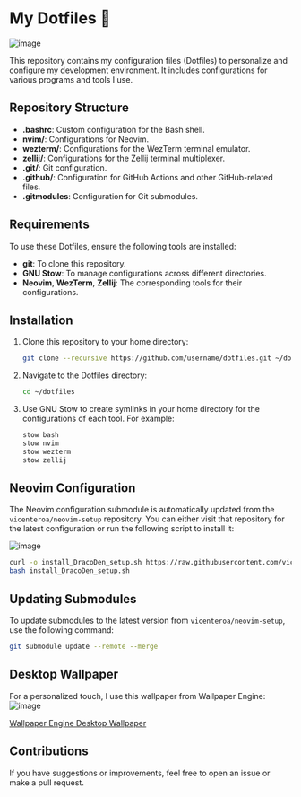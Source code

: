 # My Dotfiles 📂
![image](https://github.com/user-attachments/assets/6ec3c206-6c91-4508-97af-c4db67ad9ce2)

This repository contains my configuration files (Dotfiles) to personalize and configure my development environment. It includes configurations for various programs and tools I use.

## Repository Structure

- **.bashrc**: Custom configuration for the Bash shell.
- **nvim/**: Configurations for Neovim.
- **wezterm/**: Configurations for the WezTerm terminal emulator.
- **zellij/**: Configurations for the Zellij terminal multiplexer.
- **.git/**: Git configuration.
- **.github/**: Configuration for GitHub Actions and other GitHub-related files.
- **.gitmodules**: Configuration for Git submodules.

## Requirements

To use these Dotfiles, ensure the following tools are installed:

- **git**: To clone this repository.
- **GNU Stow**: To manage configurations across different directories.
- **Neovim**, **WezTerm**, **Zellij**: The corresponding tools for their configurations.

## Installation

1. Clone this repository to your home directory:

    ```bash
    git clone --recursive https://github.com/username/dotfiles.git ~/dotfiles
    ```

2. Navigate to the Dotfiles directory:

    ```bash
    cd ~/dotfiles
    ```

3. Use GNU Stow to create symlinks in your home directory for the configurations of each tool. For example:

    ```bash
    stow bash
    stow nvim
    stow wezterm
    stow zellij
    ```

## Neovim Configuration

The Neovim configuration submodule is automatically updated from the `vicenteroa/neovim-setup` repository. You can either visit that repository for the latest configuration or run the following script to install it:

![image](https://github.com/user-attachments/assets/2eeff3bc-e9ea-42a8-8c92-da887f0f01c3)

```bash
curl -o install_DracoDen_setup.sh https://raw.githubusercontent.com/vicenteroa/neovim-setup/main/install_DracoDen_setup.sh
bash install_DracoDen_setup.sh
```

## Updating Submodules

To update submodules to the latest version from `vicenteroa/neovim-setup`, use the following command:

```bash
git submodule update --remote --merge
```

## Desktop Wallpaper

For a personalized touch, I use this wallpaper from Wallpaper Engine:
![image](https://github.com/user-attachments/assets/b45bd9f8-ebb3-4afc-bb77-88789fe645d6)

[Wallpaper Engine Desktop Wallpaper](https://steamcommunity.com/sharedfiles/filedetails/?id=3162872709)

## Contributions

If you have suggestions or improvements, feel free to open an issue or make a pull request.
